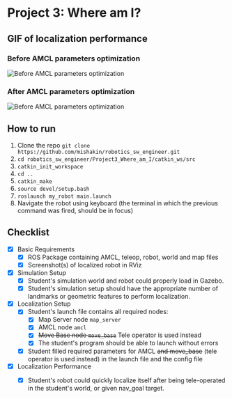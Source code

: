 # Project 3: Where am I?

## GIF of localization performance

### Before AMCL parameters optimization

![Before AMCL parameters optimization](illustrations/where_am_I_before_parameter_tuning.gif) 

### After AMCL parameters optimization

![Before AMCL parameters optimization](illustrations/where_am_I_after_parameter_tuning.gif) 

## How to run

1. Clone the repo `git clone https://github.com/mishakin/robotics_sw_engineer.git`
2. `cd robotics_sw_engineer/Project3_Where_am_I/catkin_ws/src`
3. `catkin_init_workspace`
4. `cd ..`
5. `catkin_make`
6. `source devel/setup.bash`
7. `roslaunch my_robot main.launch`
8. Navigate the robot using keyboard (the terminal in which the previous command was fired, should be in focus)

## Checklist

* [x] Basic Requirements
    - [x] ROS Package containing AMCL, teleop, robot, world and map files
    - [x] Screenshot(s) of localized robot in RViz

* [x] Simulation Setup
    - [x] Student's simulation world and robot could properly load in Gazebo.
    - [x] Student's simulation setup should have the appropriate number of landmarks or geometric features to perform localization.

* [x] Localization Setup
    - [x] Student's launch file contains all required nodes: 
        * [x] Map Server node `map_server` 
        * [x] AMCL node `amcl` 
        * [x] ~~Move Base node `move_base`~~ Tele operator is used instead  
        * [x] The student's program should be able to launch without errors
    - [x] Student filled required parameters for AMCL ~~and move_base~~ (tele operator is used instead) in the launch file and the config file

* [x] Localization Performance
    - [x] Student's robot could quickly localize itself after being tele-operated in the student's world, or given nav_goal target.


